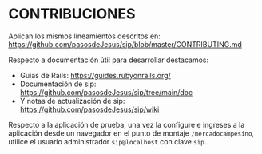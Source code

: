 # CONTRIBUCIONES

Aplican los mismos lineamientos descritos en:
<https://github.com/pasosdeJesus/sip/blob/master/CONTRIBUTING.md>

Respecto a documentación útil para desarrollar destacamos:
* Guías de Rails: <https://guides.rubyonrails.org/>
* Documentación de sip: <https://github.com/pasosdeJesus/sip/tree/main/doc>
* Y notas de actualización de sip: <https://github.com/pasosdeJesus/sip/wiki>

Respecto a la aplicación de prueba, una vez la configure e ingreses 
a la aplicación desde un navegador en el punto de montaje `/mercadocampesino`,
utilice el usuario administrador `sip@localhost` con clave `sip`.



